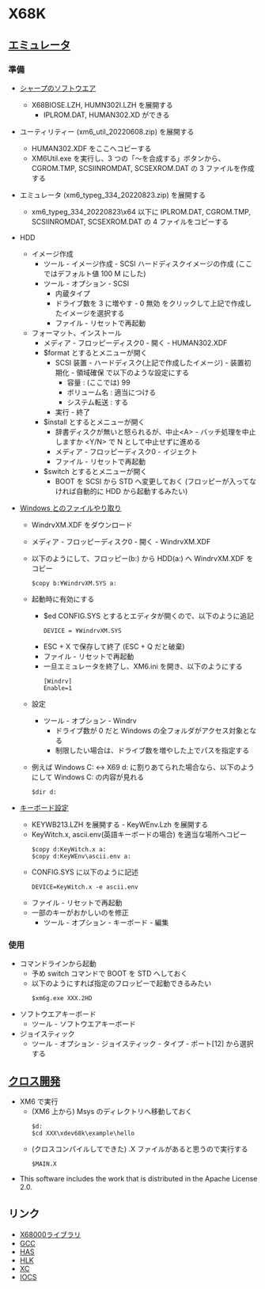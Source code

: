 # X68K

## [エミュレータ](http://retropc.net/pi/xm6/index.html)
### 準備
- [シャープのソフトウエア](http://www.retropc.net/x68000/software/sharp/)
    - X68BIOSE.LZH, HUMN302I.LZH を展開する
        - IPLROM.DAT, HUMAN302.XD ができる
- ユーティリティー (xm6_util_20220608.zip) を展開する
    - HUMAN302.XDF をここへコピーする
    - XM6Util.exe を実行し、3 つの「～を合成する」ボタンから、CGROM.TMP, SCSIINROMDAT, SCSEXROM.DAT の 3 ファイルを作成する
- エミュレータ (xm6_typeg_334_20220823.zip) を展開する
    - xm6_typeg_334_20220823\x64 以下に IPLROM.DAT, CGROM.TMP, SCSIINROMDAT, SCSEXROM.DAT の 4 ファイルをコピーする
- HDD
    - イメージ作成
        - ツール - イメージ作成 - SCSI ハードディスクイメージの作成 (ここではデフォルト値 100 M にした)
        - ツール - オプション - SCSI 
		    - 内蔵タイプ
		    - ドライブ数を 3 に増やす - 0 無効 をクリックして上記で作成したイメージを選択する
            - ファイル - リセットで再起動
    - フォーマット、インストール
        - メディア - フロッピーディスク0 - 開く -  HUMAN302.XDF
        - $format とするとメニューが開く
            - SCSI 装置 - ハードディスク(上記で作成したイメージ) - 装置初期化 - 領域確保 で以下のような設定にする
			    - 容量 : (ここでは) 99
			    - ボリューム名 : 適当につける
			    - システム転送 : する
            -  実行 - 終了
        - $install とするとメニューが開く
            - 辞書ディスクが無いと怒られるが、中止\<A\> - バッチ処理を中止しますか \<Y/N\> で N として中止せずに進める
            - メディア - フロッピーディスク0 - イジェクト
			- ファイル - リセットで再起動
        - $switch とするとメニューが開く
            - BOOT を SCSI から STD へ変更しておく (フロッピーが入ってなければ自動的に HDD から起動するみたい)
- [Windows とのファイルやり取り](http://coexe.web.fc2.com/xm6.html)
    - WindrvXM.XDF をダウンロード
    - メディア - フロッピーディスク0 - 開く -  WindrvXM.XDF
    - 以下のようにして、フロッピー(b:) から HDD(a:) へ WindrvXM.XDF をコピー
        ~~~
	    $copy b:¥WindrvXM.SYS a:
        ~~~
    - 起動時に有効にする
        - $ed CONFIG.SYS とするとエディタが開くので、以下のように追記
            ~~~
            DEVICE = ¥WindrvXM.SYS
            ~~~
        - ESC + X で保存して終了 (ESC + Q だと破棄)
        - ファイル - リセットで再起動
        - 一旦エミュレータを終了し、XM6.ini を開き、以下のようにする
            ~~~
            [Windrv]
			Enable=1
            ~~~
    - 設定
        - ツール - オプション - Windrv
            - ドライブ数が 0 だと Windows の全フォルダがアクセス対象となる
            - 制限したい場合は、ドライブ数を増やした上でパスを指定する

    - 例えば Windows C: <-> X69 d: に割りあてられた場合なら、以下のようにして Windows C: の内容が見れる
        ~~~
        $dir d:
        ~~~

- [キーボード設定](http://retropc.net/x68000/software/system/key/keywitch/)
    - KEYWB213.LZH を展開する - KeyWEnv.Lzh を展開する
    - KeyWitch.x, ascii.env(英語キーボードの場合) を適当な場所へコピー
        ~~~
        $copy d:KeyWitch.x a:
        $copy d:KeyWEnv\ascii.env a:
        ~~~
    - CONFIG.SYS に以下のように記述
        ~~~
        DEVICE=KeyWitch.x -e ascii.env
        ~~~
    - ファイル - リセットで再起動
    - 一部のキーがおかしいのを修正
        - ツール - オプション - キーボード - 編集

### 使用
- コマンドラインから起動
    - 予め switch コマンドで BOOT を STD へしておく
    - 以下のようにすれば指定のフロッピーで起動できるみたい
        ~~~
        $xm6g.exe XXX.2HD
        ~~~
- ソフトウエアキーボード
    - ツール - ソフトウエアキーボード
- ジョイスティック
    - ツール - オプション - ジョイスティック - タイプ - ポート[12] から選択する

<!--
## BASIC
- 起動
    ~~~
    $basic
    ~~~
- 終了
    ~~~
    $system
    ~~~
- 行番号付けなおし
    ~~~
    $renum
    ~~~
- コンフィグファイル
    - BASIC2\BASIC.CONF
- スプライトツール起動するには、BASIC内で以下のようにする
    ~~~
    $load "a:\etc\defsptool"
    $run
    ~~~
!-->

## [クロス開発](https://github.com/yosshin4004/xdev68k)
- XM6 で実行
    - (XM6 上から) Msys のディレクトリへ移動しておく
        ~~~
        $d:
        $cd XXX\xdev68k\example\hello
        ~~~
    - (クロスコンパイルしてできた) .X ファイルがあると思うので実行する
        ~~~
        $MAIN.X
        ~~~
- This software includes the work that is distributed in the Apache License 2.0.

## リンク
- [X68000ライブラリ](http://retropc.net/x68000/)
- [GCC](http://retropc.net/x68000/software/develop/c/gcc_mariko/)
- [HAS](http://retropc.net/x68000/software/develop/as/has060/)
- [HLK](http://retropc.net/x68000/software/develop/lk/hlkev/)
- [XC](http://retropc.net/x68000/software/sharp/xc21/)
- [IOCS](https://datacrystal.romhacking.net/wiki/X68k:IOCS)

